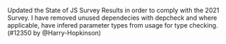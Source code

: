 Updated the State of JS Survey Results in order to comply with the 2021 Survey.
I have removed unused dependecies with depcheck and where applicable, have infered parameter types from usage for type checking. (#12350 by @Harry-Hopkinson)
